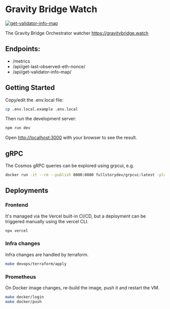 # Gravity Bridge Watch

[![get-validator-info-map](https://github.com/AndreMiras/gravitybridge-watch/actions/workflows/get-validator-info-map.yml/badge.svg)](https://github.com/AndreMiras/gravitybridge-watch/actions/workflows/get-validator-info-map.yml)

The Gravity Bridge Orchestrator watcher <https://gravitybridge.watch>

## Endpoints:

- /metrics
- /api/get-last-observed-eth-nonce/
- /api/get-validator-info-map/

## Getting Started

Copy/edit the .env.local file:

```sh
cp .env.local.example .env.local
```

Then run the development server:

```bash
npm run dev
```

Open [http://localhost:3000](http://localhost:3000) with your browser to see the result.

## gRPC

The Cosmos gRPC queries can be explored using grpcui, e.g.

```sh
docker run -it --rm --publish 8080:8080 fullstorydev/grpcui:latest -plaintext <server>:9090
```

## Deployments

### Frontend

It's managed via the Vercel built-in CI/CD, but a deployment can be triggered manually using the vercel CLI.

```sh
npx vercel
```

### Infra changes

Infra changes are handled by terraform.

```sh
make devops/terraform/apply
```

### Prometheus

On Docker image changes, re-build the image, push it and restart the VM.

```sh
make docker/login
make docker/push
```
